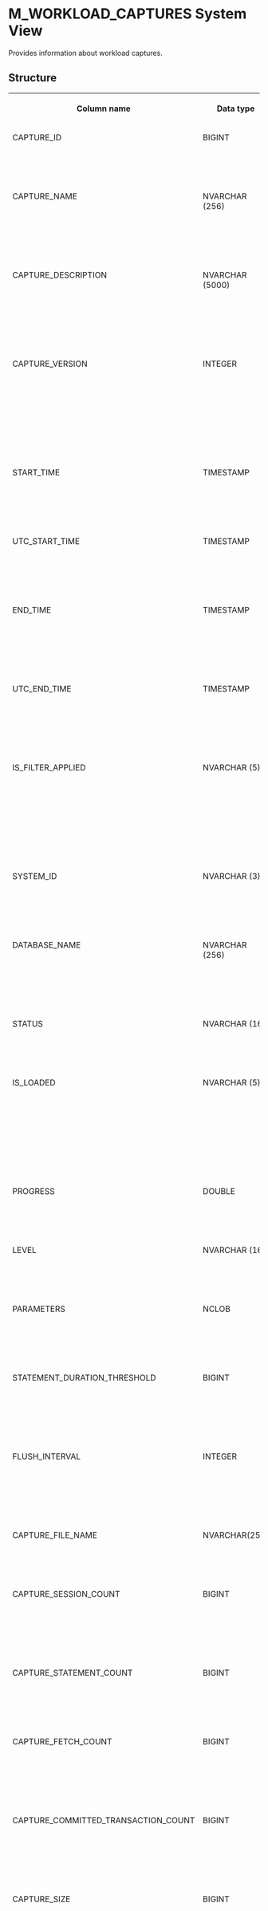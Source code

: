 <!-- loioea8874bfb6464b4cb302f304faa4982b -->

# M\_WORKLOAD\_CAPTURES System View

Provides information about workload captures.



## Structure


<table>
<tr>
<th valign="top">

Column name

</th>
<th valign="top">

Data type

</th>
<th valign="top">

Description

</th>
</tr>
<tr>
<td valign="top">

CAPTURE\_ID

</td>
<td valign="top">

BIGINT

</td>
<td valign="top">

Displays the unique ID of the captured workload.

</td>
</tr>
<tr>
<td valign="top">

CAPTURE\_NAME

</td>
<td valign="top">

NVARCHAR \(256\)

</td>
<td valign="top">

Displays the user-specified name of the captured workload.

</td>
</tr>
<tr>
<td valign="top">

CAPTURE\_DESCRIPTION

</td>
<td valign="top">

NVARCHAR \(5000\)

</td>
<td valign="top">

Displays the user-specified description of the captured workload.

</td>
</tr>
<tr>
<td valign="top">

CAPTURE\_VERSION

</td>
<td valign="top">

INTEGER

</td>
<td valign="top">

Displays the version number of the structure format for the captured workloads or capturing workload.

</td>
</tr>
<tr>
<td valign="top">

START\_TIME

</td>
<td valign="top">

TIMESTAMP

</td>
<td valign="top">

Displays the start timestamp of the capture.

</td>
</tr>
<tr>
<td valign="top">

UTC\_START\_TIME

</td>
<td valign="top">

TIMESTAMP

</td>
<td valign="top">

Displays the UTC start timestamp of the capture.

</td>
</tr>
<tr>
<td valign="top">

END\_TIME

</td>
<td valign="top">

TIMESTAMP

</td>
<td valign="top">

Displays the end timestamp of the captured workload

</td>
</tr>
<tr>
<td valign="top">

UTC\_END\_TIME

</td>
<td valign="top">

TIMESTAMP

</td>
<td valign="top">

Displays the UTC end timestamp of the captured workload.

</td>
</tr>
<tr>
<td valign="top">

IS\_FILTER\_APPLIED

</td>
<td valign="top">

NVARCHAR \(5\)

</td>
<td valign="top">

Displays the flag that is set to FALSE if the user Displays any non-default value to any filter parameters.

</td>
</tr>
<tr>
<td valign="top">

SYSTEM\_ID

</td>
<td valign="top">

NVARCHAR \(3\)

</td>
<td valign="top">

Displays the system ID in which the capture has been done.

</td>
</tr>
<tr>
<td valign="top">

DATABASE\_NAME

</td>
<td valign="top">

NVARCHAR \(256\)

</td>
<td valign="top">

Displays the database name in which the capture has been done.

</td>
</tr>
<tr>
<td valign="top">

STATUS

</td>
<td valign="top">

NVARCHAR \(16\)

</td>
<td valign="top">

Displays the status of the workload captures.

</td>
</tr>
<tr>
<td valign="top">

IS\_LOADED

</td>
<td valign="top">

NVARCHAR \(5\)

</td>
<td valign="top">

Displays the flag that is set to TRUE if the captured data is loaded into the database.

</td>
</tr>
<tr>
<td valign="top">

PROGRESS

</td>
<td valign="top">

DOUBLE

</td>
<td valign="top">

Displays the current progress of the load.

</td>
</tr>
<tr>
<td valign="top">

LEVEL

</td>
<td valign="top">

NVARCHAR \(16\)

</td>
<td valign="top">

Displays the level of workload captures.

</td>
</tr>
<tr>
<td valign="top">

PARAMETERS

</td>
<td valign="top">

NCLOB

</td>
<td valign="top">

Displays the applied parameter's key/value pairs.

</td>
</tr>
<tr>
<td valign="top">

STATEMENT\_DURATION\_THRESHOLD

</td>
<td valign="top">

BIGINT

</td>
<td valign="top">

Displays the threshold value for the workloads to be captured.

</td>
</tr>
<tr>
<td valign="top">

FLUSH\_INTERVAL

</td>
<td valign="top">

INTEGER

</td>
<td valign="top">

Displays the interval of flushing out the file output stream.

</td>
</tr>
<tr>
<td valign="top">

CAPTURE\_FILE\_NAME

</td>
<td valign="top">

NVARCHAR\(256\)

</td>
<td valign="top">

Displays the file name of the captured workload.

</td>
</tr>
<tr>
<td valign="top">

CAPTURE\_SESSION\_COUNT

</td>
<td valign="top">

BIGINT

</td>
<td valign="top">

Displays the number of current or captured logical sessions.

</td>
</tr>
<tr>
<td valign="top">

CAPTURE\_STATEMENT\_COUNT

</td>
<td valign="top">

BIGINT

</td>
<td valign="top">

Displays the number of current or captured statements.

</td>
</tr>
<tr>
<td valign="top">

CAPTURE\_FETCH\_COUNT

</td>
<td valign="top">

BIGINT

</td>
<td valign="top">

Displays the number current or captured fetch operations.

</td>
</tr>
<tr>
<td valign="top">

CAPTURE\_COMMITTED\_TRANSACTION\_COUNT

</td>
<td valign="top">

BIGINT

</td>
<td valign="top">

Displays the number of current or captured committed transactions.

</td>
</tr>
<tr>
<td valign="top">

CAPTURE\_SIZE

</td>
<td valign="top">

BIGINT

</td>
<td valign="top">

Displays the size of the captured workload file.

</td>
</tr>
<tr>
<td valign="top">

CAPTURE\_FAILED\_STATEMENT\_COUNT

</td>
<td valign="top">

BIGINT

</td>
<td valign="top">

Displays the number of failed current or capture statements.

</td>
</tr>
<tr>
<td valign="top">

CAPTURE\_FAILED\_FETCH\_COUNT

</td>
<td valign="top">

BIGINT

</td>
<td valign="top">

Displays the number of failed current or capture fetch operations.

</td>
</tr>
<tr>
<td valign="top">

ERROR\_CODE

</td>
<td valign="top">

INTEGER

</td>
<td valign="top">

Displays the error code generated by the system during capturing.

</td>
</tr>
<tr>
<td valign="top">

ERROR\_MESSAGE

</td>
<td valign="top">

NVARCHAR \(5000\)

</td>
<td valign="top">

Displays the error message generated by system during capturing.

</td>
</tr>
</table>

**Related Information**  


[CREATE WORKLOAD CLASS Statement \(Workload Management\)](../../010-SQL-Reference/012-SQL-Statements/create-workload-class-statement-workload-management-dc417c3.md "Defines workload classes.")

[ALTER WORKLOAD CLASS Statement \(Workload Management\)](../../010-SQL-Reference/012-SQL-Statements/alter-workload-class-statement-workload-management-d4b4659.md "Changes workload classes.")

[ALTER WORKLOAD MAPPING Statement \(Workload Management\)](../../010-SQL-Reference/012-SQL-Statements/alter-workload-mapping-statement-workload-management-81fc16b.md "Changes workload mappings.")

[CREATE WORKLOAD MAPPING Statement \(Workload Management\)](../../010-SQL-Reference/012-SQL-Statements/create-workload-mapping-statement-workload-management-996978a.md "Defines workload mappings.")

[DROP WORKLOAD CLASS Statement \(Workload Management\)](../../010-SQL-Reference/012-SQL-Statements/drop-workload-class-statement-workload-management-22f628b.md "Removes workload classes.")

[DROP WORKLOAD MAPPING Statement \(Workload Management\)](../../010-SQL-Reference/012-SQL-Statements/drop-workload-mapping-statement-workload-management-8d90e94.md "Drops a workload mapping.")

[Workload Management](https://help.sap.com/viewer/f9c5015e72e04fffa14d7d4f7267d897/2023_4_QRC/en-US/30f2e9cb92aa4f358dda4ac58e062d83.html "The load on an SAP HANA system can be managed by selectively applying limitations and priorities to how resources are used. Settings can be applied globally or at the level of individual user sessions by using workload classes.") :arrow_upper_right:

